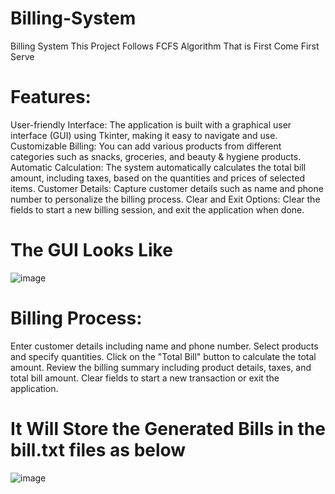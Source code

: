 # Billing-System
Billing System This Project Follows FCFS Algorithm That is First Come First Serve
# Features:
User-friendly Interface:
The application is built with a graphical user interface (GUI) using Tkinter, making it easy to navigate and use.
Customizable Billing:
You can add various products from different categories such as snacks, groceries, and beauty & hygiene products.
Automatic Calculation:
The system automatically calculates the total bill amount, including taxes, based on the quantities and prices of selected items.
Customer Details: 
Capture customer details such as name and phone number to personalize the billing process.
Clear and Exit Options:
Clear the fields to start a new billing session, and exit the application when done.
# The GUI Looks Like
![image](https://github.com/user-attachments/assets/f94b890f-6ac3-472c-9c18-8f710d507e60)
# Billing Process:
Enter customer details including name and phone number.
Select products and specify quantities.
Click on the "Total Bill" button to calculate the total amount.
Review the billing summary including product details, taxes, and total bill amount.
Clear fields to start a new transaction or exit the application.
# It Will Store the Generated Bills in the bill.txt files as below
![image](https://github.com/user-attachments/assets/02065f47-dc1c-4a97-b120-384c46435823)





